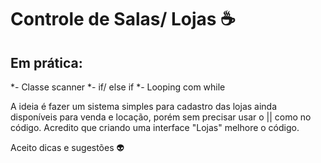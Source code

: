 # Controle de Salas/ Lojas ☕

## Em prática:

*- Classe scanner
*- if/ else if
*- Looping com while

A ideia é fazer um sistema simples para cadastro das lojas ainda disponíveis para venda e locação, porém sem precisar usar o || como no código.
Acredito que criando uma interface "Lojas" melhore o código. 

Aceito dicas e sugestões 👽
